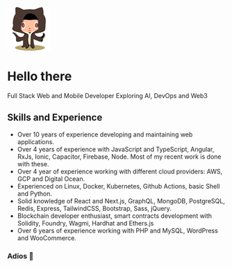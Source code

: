 <picture>
  <source media="(prefers-color-scheme: dark)" alt="Welcome to the dark side" srcset="https://raw.githubusercontent.com/alexx855/alexx855/master/public/stormtroopocat.png">
  <img alt="May the Force be with you" width="100" height="100" src="https://raw.githubusercontent.com/alexx855/alexx855/master/public/octobiwan.png">
</picture>

# Hello there

Full Stack Web and Mobile Developer Exploring AI, DevOps and Web3

## Skills and Experience

- Over 10 years of experience developing and maintaining web applications.
- Over 4 years of experience with JavaScript and TypeScript, Angular, RxJs, Ionic, Capacitor, Firebase, Node. Most of my recent work is done with these.
- Over 4 year of experience working with different cloud providers: AWS, GCP and Digital Ocean.
- Experienced on Linux, Docker, Kubernetes, Github Actions, basic Shell and Python.
- Solid knowledge of React and Next.js, GraphQL, MongoDB, PostgreSQL, Redis, Express, TailwindCSS, Bootstrap, Sass, jQuery.
- Blockchain developer enthusiast, smart contracts development with Solidity, Foundry, Wagmi, Hardhat and Ethers.js
- Over 6 years of experience working with PHP and MySQL, WordPress and WooCommerce.

### Adios 👋
